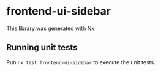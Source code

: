 # frontend-ui-sidebar

This library was generated with [Nx](https://nx.dev).

## Running unit tests

Run `nx test frontend-ui-sidebar` to execute the unit tests.

